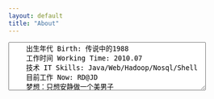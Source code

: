```yaml
---
layout: default
title: "About"
---
```


<div id="about"></div>

<form id="mtxform" name="mtxform">
	<span id="inputext" class="hidden">
	<textarea rows="6" cols="46" id="text" name="text">
	出生年代 Birth: 传说中的1988
	工作时间 Working Time: 2010.07
	技术 IT Skills: Java/Web/Hadoop/Nosql/Shell
	目前工作 Now: RD@JD
	梦想：只想安静做一个美男子
	</textarea>
	</span>
</form>

<!-- Blog Comments -->
<div class="media">
  <!-- UY BEGIN -->
  <div id="uyan_frame">
  </div>
  <script type="text/javascript" src="http://v2.uyan.cc/code/uyan.js?uid=1511840">
  </script>
  <!-- UY END -->
</div>

<script src="js/about.js"></script>
<script type="text/javascript">
            onload = function () {
                document.getElementById('about').style['height'] = document.documentElement.clientHeight - document.getElementById('box').offsetHeight - 60 + 'px';
                mtx.init("about", 800, 150, [255,255,255], [255,64,0], [44,44,44]);
            }
</script>